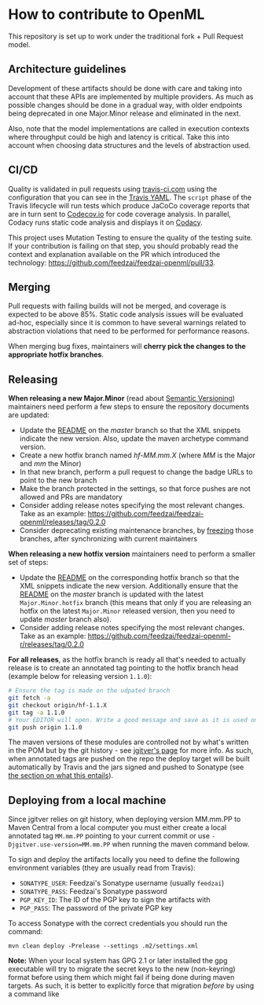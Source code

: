 # How to contribute to OpenML

This repository is set up to work under the traditional fork + Pull Request model.

## Architecture guidelines

Development of these artifacts should be done with care and taking into account that these APIs are implemented by multiple providers. As much as possible changes should be done in a gradual way, with older endpoints being deprecated in one Major.Minor release and eliminated in the next.

Also, note that the model implementations are called in execution contexts where throughput could be high and latency is critical. Take this into account when choosing data structures and the levels of abstraction used.

## CI/CD
Quality is validated in pull requests using [travis-ci.com](https://travis-ci.com/feedzai/feedzai-openml) using the configuration that you can see in the [Travis YAML](https://github.com/feedzai/feedzai-openml/blob/master/.travis.yml).
The `script` phase of the Travis lifecycle will run tests which produce JaCoCo coverage reports that are in turn sent to [Codecov.io](https://codecov.io) for code coverage analysis.
In parallel, Codacy runs static code analysis and displays it on [Codacy](https://app.codacy.com/app/feedzai/feedzai-openml/dashboard).

This project uses Mutation Testing to ensure the quality of the testing suite. If your contribution is failing on that step, you should probably read the context and explanation available on the PR which introduced the technology: https://github.com/feedzai/feedzai-openml/pull/33.

## Merging
Pull requests with failing builds will not be merged, and coverage is expected to be above 85%.
Static code analysis issues will be evaluated ad-hoc, especially since it is common to have several warnings related to abstraction violations that need to be performed for performance reasons.

When merging bug fixes, maintainers will **cherry pick the changes to the appropriate hotfix branches**.

## Releasing
**When releasing a new Major.Minor** (read about [Semantic Versioning](https://semver.org/)) maintainers need perform a few steps to ensure the repository documents are updated:
   * Update the [README](https://github.com/feedzai/feedzai-openml/blob/master/README.md) on the *master* branch so that the XML snippets indicate the new version. Also, update the maven archetype command version.
   * Create a new hotfix branch named *hf-MM.mm.X* (where *MM* is the Major and *mm* the Minor)
   * In that new branch, perform a pull request to change the badge URLs to point to the new branch
   * Make the branch protected in the settings, so that force pushes are not allowed and PRs are mandatory
   * Consider adding release notes specifying the most relevant changes. Take as an example: https://github.com/feedzai/feedzai-openml/releases/tag/0.2.0
   * Consider deprecating existing maintenance branches, by [freezing](https://help.github.com/articles/enabling-branch-restrictions/) those branches, after synchronizing with current maintainers

**When releasing a new hotfix version** maintainers need to perform a smaller set of steps:
  * Update the [README](https://github.com/feedzai/feedzai-openml/blob/master/README.md) on the corresponding hotfix branch so that the XML snippets indicate the new version. Additionally ensure that the [README](https://github.com/feedzai/feedzai-openml/blob/master/README.md) on the *master* branch is updated with the latest `Major.Minor.hotfix` branch (this means that only if you are releasing an hotfix on the latest `Major.Minor` released version, then you need to update *master* branch also).
  * Consider adding release notes specifying the most relevant changes. Take as an example: https://github.com/feedzai/feedzai-openml-r/releases/tag/0.2.0

**For all releases**, as the hotfix branch is ready all that's needed to actually release is to create an annotated tag pointing to the hotfix branch head (example below for releasing version `1.1.0`):

```bash
# Ensure the tag is made on the udpated branch
git fetch -a
git checkout origin/hf-1.1.X
git tag -a 1.1.0
# Your EDITOR will open. Write a good message and save as it is used on Github as a release message
git push origin 1.1.0
```

The maven versions of these modules are controlled not by what's written in the POM but by the git history - see [jgitver's page](https://github.com/jgitver/jgitver) for more info. As such, when annotated tags are pushed on the repo the deploy target will be built automatically by Travis and the jars signed and pushed to Sonatype (see [the section on what this entails](#notes-on-sonatype-deployments)).

## Deploying from a local machine
Since jgitver relies on git history, when deploying version MM.mm.PP to Maven Central from a local computer you must either create a local annotated tag `MM.mm.PP` pointing to your current commit or use `-Djgitver.use-version=MM.mm.PP` when running the maven command below.

To sign and deploy the artifacts locally you need to define the following environment variables (they are usually read from Travis):
* `SONATYPE_USER`: Feedzai's Sonatype username (usually `feedzai`)
* `SONATYPE_PASS`: Feedzai's Sonatype password
* `PGP_KEY_ID`: The ID of the PGP key to sign the artifacts with
* `PGP_PASS`: The password of the private PGP key

To access Sonatype with the correct credentials you should run the command:

`mvn clean deploy -Prelease --settings .m2/settings.xml`

**Note:**
When your local system has GPG 2.1 or later installed the gpg executable will try to migrate the secret keys to the new (non-keyring) format before using them which might fail if being done during maven targets. As such, it is better to explicitly force that migration *before* by using a command like